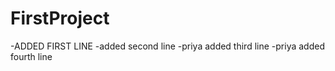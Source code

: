 # FirstProject
-ADDED FIRST LINE
-added second line
-priya added third line
-priya added fourth line

